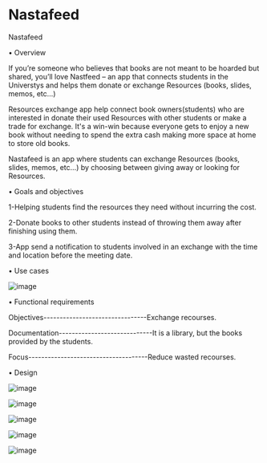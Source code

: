 # Nastafeed
Nastafeed

•	Overview

If you’re someone who believes that books are not meant to be hoarded but shared, you’ll love Nastfeed – an app that connects students in the Universtys and helps them donate or exchange Resources  (books, slides, memos, etc…)

Resources exchange app help connect book owners(students) who are interested in donate their used Resources with other students or make a trade for exchange. It's a win-win because everyone gets to enjoy a new book without needing to spend the extra cash making more space at home to store old books.

Nastafeed is an app where students can exchange Resources (books, slides, memos, etc…) by choosing between giving away  or looking for Resources. 

 
•	Goals and objectives

1-Helping students find the resources they need without incurring the cost.

2-Donate books to other students instead of throwing them away after finishing using them.

3-App send a notification to students involved in an exchange with the time and location before the meeting date.


•	Use cases 

 ![image](https://user-images.githubusercontent.com/104793458/198898844-b21037e1-7bff-4493-bdd8-23aca9da98fa.png)







•	Functional requirements

 Objectives--------------------------------Exchange recourses.

 Documentation-----------------------------It is a library, but the books provided by the students.

 Focus-------------------------------------Reduce wasted recourses.






























•	Design

![image](https://user-images.githubusercontent.com/104793458/198898904-20920691-1913-4d18-b152-e62d4cbeb0bc.png)

![image](https://user-images.githubusercontent.com/104793458/198898919-31471d1c-4926-49bb-b058-94163ca73a83.png)

![image](https://user-images.githubusercontent.com/104793458/198898908-3bed1d52-7e9f-4abc-862f-f22c0db4afdc.png)

![image](https://user-images.githubusercontent.com/104793458/198898937-7791791c-ca95-4437-92ec-858f4e9adf5d.png)

![image](https://user-images.githubusercontent.com/104793458/198898943-61c73f21-6c80-44eb-b4ae-60023d346c84.png)






 







 

 




 










 

